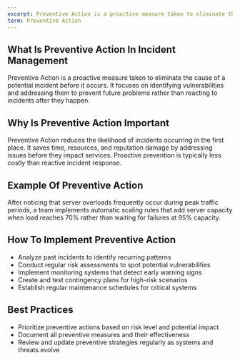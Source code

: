 ```yaml
---
excerpt: Preventive Action is a proactive measure taken to eliminate the cause of a potential incident before it occurs.
term: Preventive Action
---
```

## What Is Preventive Action In Incident Management

Preventive Action is a proactive measure taken to eliminate the cause of a potential incident before it occurs. It focuses on identifying vulnerabilities and addressing them to prevent future problems rather than reacting to incidents after they happen.

## Why Is Preventive Action Important

Preventive Action reduces the likelihood of incidents occurring in the first place. It saves time, resources, and reputation damage by addressing issues before they impact services. Proactive prevention is typically less costly than reactive incident response.

## Example Of Preventive Action

After noticing that server overloads frequently occur during peak traffic periods, a team implements automatic scaling rules that add server capacity when load reaches 70% rather than waiting for failures at 95% capacity.

## How To Implement Preventive Action

- Analyze past incidents to identify recurring patterns
- Conduct regular risk assessments to spot potential vulnerabilities
- Implement monitoring systems that detect early warning signs
- Create and test contingency plans for high-risk scenarios
- Establish regular maintenance schedules for critical systems

## Best Practices

- Prioritize preventive actions based on risk level and potential impact
- Document all preventive measures and their effectiveness
- Review and update preventive strategies regularly as systems and threats evolve